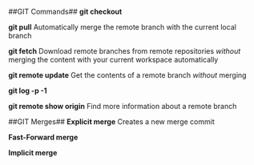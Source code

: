 ##GIT Commands##
**git checkout**
	
**git pull**
	Automatically merge the remote branch with the current local branch

**git fetch** 
	Download remote branches from remote repositories *without* merging the content with your current workspace
	automatically

**git remote update**
	Get the contents of a remote branch *without* merging

**git log -p -1**

**git remote show origin** 
	Find more information about a remote branch 

##GIT Merges##
**Explicit merge**
	Creates a new merge commit

**Fast-Forward merge**

**Implicit merge**

